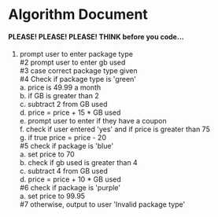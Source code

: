 # Algorithm Document
#### PLEASE! PLEASE! PLEASE! THINK before you code...
1. prompt user to enter package type  
#2 prompt user to enter gb used  
#3 case correct package type given  
#4 Check if package type is 'green'   
a. price is 49.99 a month  
b. if GB is greater than 2  
c. subtract 2 from GB used  
d. price = price + 15 * GB used  
e. prompt user to enter if they have a coupon  
f. check if user entered 'yes' and if price is greater than 75  
g. if true price = price - 20  
#5 check if package is 'blue'   
a. set price to 70  
b. check if gb used is greater than 4  
c. subtract 4 from GB used  
d. price = price + 10 * GB used  
#6 check if package is 'purple'  
a. set price to 99.95  
#7 otherwise, output to user 'Invalid package type'



